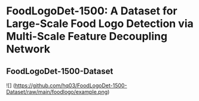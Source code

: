 FoodLogoDet-1500: A Dataset for Large-Scale Food Logo Detection via Multi-Scale Feature Decoupling Network
====
FoodLogoDet-1500-Dataset
----
![]
(https://github.com/hq03/FoodLogoDet-1500-Dataset/raw/main/foodlogo/example.png)
